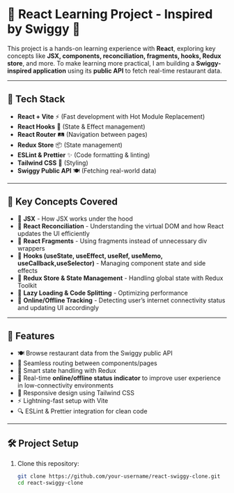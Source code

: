 # 🍔 React Learning Project - Inspired by Swiggy 🚀

This project is a hands-on learning experience with **React**, exploring key concepts like **JSX, components, reconciliation, fragments, hooks, Redux store**, and more. To make learning more practical, I am building a **Swiggy-inspired application** using its **public API** to fetch real-time restaurant data.

---

## 🚀 Tech Stack
- **React + Vite** ⚡ (Fast development with Hot Module Replacement)
- **React Hooks** 🎣 (State & Effect management)
- **React Router** 🛤️ (Navigation between pages)
- **Redux Store** 📦 (State management)
- **ESLint & Prettier** ✨ (Code formatting & linting)
- **Tailwind CSS** 🎨 (Styling)
- **Swiggy Public API** 🍽️ (Fetching real-world data)

---

## 📌 Key Concepts Covered
- 🔹 **JSX** - How JSX works under the hood  
- 🔹 **React Reconciliation** - Understanding the virtual DOM and how React updates the UI efficiently  
- 🔹 **React Fragments** - Using fragments instead of unnecessary div wrappers  
- 🔹 **Hooks (useState, useEffect, useRef, useMemo, useCallback,useSelector)** - Managing component state and side effects  
- 🔹 **Redux Store & State Management** - Handling global state with Redux Toolkit  
- 🔹 **Lazy Loading & Code Splitting** - Optimizing performance  
- 🔹 **Online/Offline Tracking** - Detecting user’s internet connectivity status and updating UI accordingly  

---

## 🔌 Features
- 🍽️ Browse restaurant data from the Swiggy public API  
- 🧭 Seamless routing between components/pages  
- 🧠 Smart state handling with Redux  
- 📶 Real-time **online/offline status indicator** to improve user experience in low-connectivity environments  
- 📱 Responsive design using Tailwind CSS  
- ⚡ Lightning-fast setup with Vite  
- 🔍 ESLint & Prettier integration for clean code  

---

## 🛠️ Project Setup

1. Clone this repository:
   ```bash
   git clone https://github.com/your-username/react-swiggy-clone.git
   cd react-swiggy-clone

